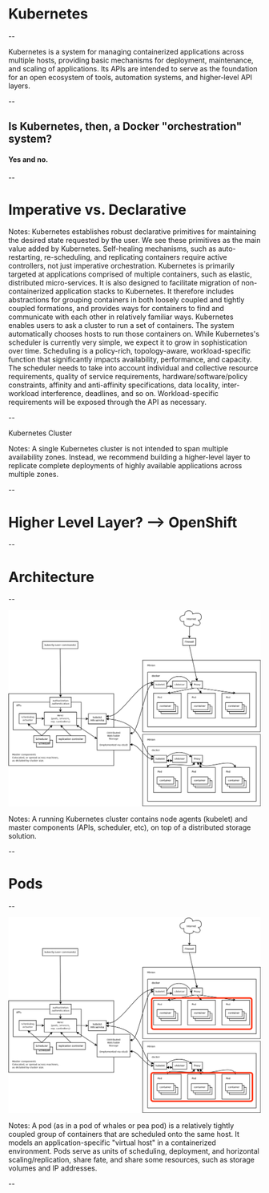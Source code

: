 # Kubernetes

--

Kubernetes is a system for managing containerized applications across multiple hosts, providing basic mechanisms for deployment, maintenance, and scaling of applications. Its APIs are intended to serve as the foundation for an open ecosystem of tools, automation systems, and higher-level API layers.

--

## Is Kubernetes, then, a Docker "orchestration" system?
#### Yes and no.

--

# Imperative vs. Declarative

Notes:
Kubernetes establishes robust declarative primitives for maintaining the desired state requested by the user. We see these primitives as the main value added by Kubernetes. Self-healing mechanisms, such as auto-restarting, re-scheduling, and replicating containers require active controllers, not just imperative orchestration.
Kubernetes is primarily targeted at applications comprised of multiple containers, such as elastic, distributed micro-services. It is also designed to facilitate migration of non-containerized application stacks to Kubernetes. It therefore includes abstractions for grouping containers in both loosely coupled and tightly coupled formations, and provides ways for containers to find and communicate with each other in relatively familiar ways.
Kubernetes enables users to ask a cluster to run a set of containers. The system automatically chooses hosts to run those containers on. While Kubernetes's scheduler is currently very simple, we expect it to grow in sophistication over time. Scheduling is a policy-rich, topology-aware, workload-specific function that significantly impacts availability, performance, and capacity. The scheduler needs to take into account individual and collective resource requirements, quality of service requirements, hardware/software/policy constraints, affinity and anti-affinity specifications, data locality, inter-workload interference, deadlines, and so on. Workload-specific requirements will be exposed through the API as necessary.

--

Kubernetes Cluster

Notes:
A single Kubernetes cluster is not intended to span multiple availability zones. Instead, we recommend building a higher-level layer to replicate complete deployments of highly available applications across multiple zones.

--

# Higher Level Layer? --> OpenShift

--

# Architecture

--

![Kubernetes Architecture](../images/kubernetes/architecture.png) <!-- .element: class="stretch" -->

Notes:
A running Kubernetes cluster contains node agents (kubelet) and master components (APIs, scheduler, etc), on top of a distributed storage solution.

--

# Pods

--

![Kubernetes Architecture](../images/kubernetes/architecture_pods.png) <!-- .element: class="stretch" -->

Notes:
A pod (as in a pod of whales or pea pod) is a relatively tightly coupled group of containers that are scheduled onto the same host. It models an application-specific "virtual host" in a containerized environment. Pods serve as units of scheduling, deployment, and horizontal scaling/replication, share fate, and share some resources, such as storage volumes and IP addresses.

--
